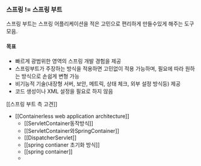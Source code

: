 ### 스프링 != 스프링 부트

스프링 부트는 스프링 어플리케이션을 적은 고민으로 편리하게 만들수있게 해주는 도구 모음.

#### 목표
* 빠르게 광범위한 영역의 스프링 개발 경험을 제공
* 스프링부트가 주장하는 방식을 적용하면 고민없이 적용 가능하며, 필요에 따라 원하는 방식으로 손쉽게 변형 가능
* 비기능적 기술(내장형 서버, 보안, 메트릭, 상태 체크, 외부 설정 방식등) 제공
* 코드 생성이나 XML 설정을 필요로 하지 않음

[[스프링 부트 측 고견]]

- [[Containerless web application architecture]]
	-  [[ServletContainer동작방식]]
	- [[ServletContainer와SpringContainer]]
	- [[DispatcherServlet]]
	- [[spring contianer 초기화 방식]]
	- [[spring container]]
	- 


